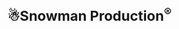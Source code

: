 
<html>
<head>
    <meta charset="UTF-8">
    <title>Snowman Production</title>
</head>
<body>
    <h1>&#9731;Snowman Production<sup>&reg;</sup></h1>
</body>
</html>
